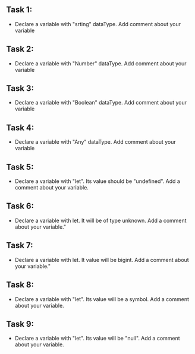 ## Task 1:
- Declare a variable with "srting" dataType. Add comment about your     variable

## Task 2:
- Declare a variable with "Number" dataType. Add comment about your variable

## Task 3:
- Declare a variable with "Boolean" dataType. Add comment about your variable

## Task 4:
- Declare a variable with "Any" dataType. Add comment about your variable

## Task 5:
- Declare a variable with "let". Its value should be "undefined". Add a comment about your variable.

## Task 6:
- Declare a variable with let. It will be of type unknown. Add a comment about your variable."

## Task 7:
- Declare a variable with let. It value will be bigint. Add a comment about your variable."

## Task 8:
- Declare a variable with "let". Its value will be a symbol. Add a comment about your variable.

## Task 9:
- Declare a variable with "let". Its value will be "null". Add a comment about your variable.
